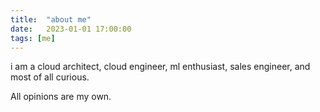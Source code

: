 ```yaml
---
title:  "about me"
date:   2023-01-01 17:00:00
tags: [me]
---
```


i am a cloud architect, cloud engineer, ml enthusiast, sales engineer, and most of all curious.

All opinions are my own.